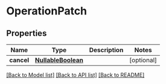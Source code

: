 # OperationPatch

## Properties
Name | Type | Description | Notes
------------ | ------------- | ------------- | -------------
**cancel** | [**NullableBoolean**](NullableBoolean.md) |  | [optional] 

[[Back to Model list]](../README.md#documentation-for-models) [[Back to API list]](../README.md#documentation-for-api-endpoints) [[Back to README]](../README.md)

